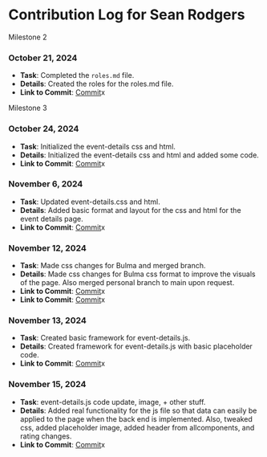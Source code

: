 # Contribution Log for Sean Rodgers

Milestone 2
### October 21, 2024

- **Task**: Completed the `roles.md` file.
- **Details**: Created the roles for the roles.md file.
- **Link to Commit**: [Commit](https://github.com/Fpantoja2001/event-tbd/commit/df2feff5d6e8d5eb36035e67eed1a363a4dc6429)x

Milestone 3
### October 24, 2024

- **Task**: Initialized the event-details css and html.
- **Details**: Initialized the event-details css and html and added some code.
- **Link to Commit**: [Commit](https://github.com/Fpantoja2001/event-tbd/commit/0075fc0bd6d979aa78af9d39216f4d461c7843cf)x

### November 6, 2024

- **Task**: Updated event-details.css and html.
- **Details**: Added basic format and layout for the css and html for the event details page.
- **Link to Commit**: [Commit](https://github.com/Fpantoja2001/event-tbd/commit/c58f4305b7fbb7e3343ec82f0a1c211add83e920)x

### November 12, 2024

- **Task**: Made css changes for Bulma and merged branch.
- **Details**: Made css changes for Bulma css format to improve the visuals of the page. Also merged personal branch to main upon request.
- **Link to Commit**: [Commit](https://github.com/Fpantoja2001/event-tbd/commit/7b17d2233157a7861b98c262fe01e85ebc8cc276)x
- **Link to Commit**: [Commit](https://github.com/Fpantoja2001/event-tbd/commit/caf440945075f11093e64691c2695c792353cc6e)x

### November 13, 2024

- **Task**: Created basic framework for event-details.js.
- **Details**: Created framework for event-details.js with basic placeholder code.
- **Link to Commit**: [Commit](https://github.com/Fpantoja2001/event-tbd/commit/0c08b0cedc434c9cf01bcad2bd54ed9bd7e6d0c4)x

### November 15, 2024

- **Task**: event-details.js code update, image, + other stuff.
- **Details**: Added real functionality for the js file so that data can easily be applied to the page when the back end is implemented. Also, tweaked css, added placeholder image, added header from allcomponents, and rating changes. 
- **Link to Commit**: [Commit](https://github.com/Fpantoja2001/event-tbd/commit/d79a9184bf1256b783e6409f50530bfd110a1b74)x
